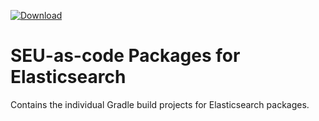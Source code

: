 [ ![Download](https://api.bintray.com/packages/seu-as-code/maven/elasticsearch/images/download.svg) ](https://bintray.com/seu-as-code/maven/elasticsearch/_latestVersion)

# SEU-as-code Packages for Elasticsearch

Contains the individual Gradle build projects for Elasticsearch packages.
